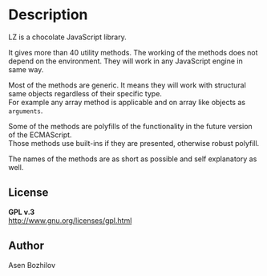 Description
===========

LZ is a chocolate JavaScript library.

It gives more than 40 utility methods. The working of the methods does
not depend on the environment. They will work in any JavaScript engine
in same way.

Most of the methods are generic. It means they will work with structural
same objects regardless of their specific type.  
 For example any array method is applicable and on array like objects as
`arguments`.

Some of the methods are polyfills of the functionality in the future
version of the ECMAScript.  
 Those methods use built-ins if they are presented, otherwise robust
polyfill.

The names of the methods are as short as possible and self explanatory
as well.

License
-------

**GPL v.3**  
 http://www.gnu.org/licenses/gpl.html

Author
------

Asen Bozhilov
